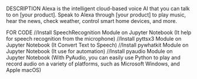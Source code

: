 DESCRIPTION
Alexa is the intelligent cloud-based voice AI that you can talk to on [your product]. 
Speak to Alexa through [your product] to play music, hear the news, check weather, control smart home devices, and more.

FOR CODE
//Install SpeechRecognition Module on Jupyter Notebook
(It help for speech recognition from the microphone)
//Install pyttsx3 Module on Jupyter Notebook
(It Convert Text to Speech)
//Install pywhatkit Module on Jupyter Notebook
(It use for automation)
//Install pyaudio Module on Jupyter Notebook
(With PyAudio, you can easily use Python to play and record audio on a variety of platforms,
such as Microsoft Windows, and Apple macOS)
